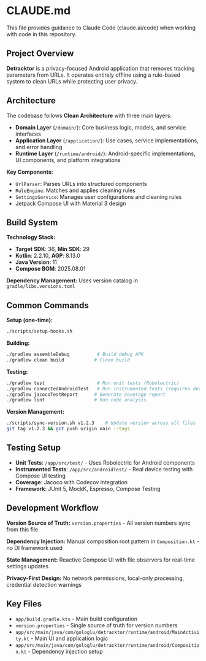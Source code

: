 # CLAUDE.md

This file provides guidance to Claude Code (claude.ai/code) when working with code in this repository.

## Project Overview

**Detracktor** is a privacy-focused Android application that removes tracking parameters from URLs. It operates entirely offline using a rule-based system to clean URLs while protecting user privacy.

## Architecture

The codebase follows **Clean Architecture** with three main layers:

- **Domain Layer** (`/domain/`): Core business logic, models, and service interfaces
- **Application Layer** (`/application/`): Use cases, service implementations, and error handling  
- **Runtime Layer** (`/runtime/android/`): Android-specific implementations, UI components, and platform integrations

**Key Components:**
- `UrlParser`: Parses URLs into structured components
- `RuleEngine`: Matches and applies cleaning rules
- `SettingsService`: Manages user configurations and cleaning rules
- Jetpack Compose UI with Material 3 design

## Build System

**Technology Stack:**
- **Target SDK**: 36, **Min SDK**: 29
- **Kotlin**: 2.2.10, **AGP**: 8.13.0
- **Java Version**: 11
- **Compose BOM**: 2025.08.01

**Dependency Management:** Uses version catalog in `gradle/libs.versions.toml`

## Common Commands

**Setup (one-time):**
```bash
./scripts/setup-hooks.sh
```

**Building:**
```bash
./gradlew assembleDebug          # Build debug APK
./gradlew clean build           # Clean build
```

**Testing:**
```bash
./gradlew test                   # Run unit tests (Robolectric)
./gradlew connectedAndroidTest   # Run instrumented tests (requires device/emulator)
./gradlew jacocoTestReport      # Generate coverage report
./gradlew lint                  # Run code analysis
```

**Version Management:**
```bash
./scripts/sync-version.sh v1.2.3    # Update version across all files
git tag v1.2.3 && git push origin main --tags
```

## Testing Setup

- **Unit Tests**: `/app/src/test/` - Uses Robolectric for Android components
- **Instrumented Tests**: `/app/src/androidTest/` - Real device testing with Compose UI testing
- **Coverage**: Jacoco with Codecov integration
- **Framework**: JUnit 5, MockK, Espresso, Compose Testing

## Development Workflow

**Version Source of Truth:** `version.properties` - All version numbers sync from this file

**Dependency Injection:** Manual composition root pattern in `Composition.kt` - no DI framework used

**State Management:** Reactive Compose UI with file observers for real-time settings updates

**Privacy-First Design:** No network permissions, local-only processing, credential detection warnings

## Key Files

- `app/build.gradle.kts` - Main build configuration
- `version.properties` - Single source of truth for version numbers
- `app/src/main/java/com/gologlu/detracktor/runtime/android/MainActivity.kt` - Main UI and application logic
- `app/src/main/java/com/gologlu/detracktor/runtime/android/Composition.kt` - Dependency injection setup